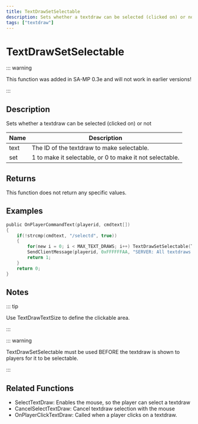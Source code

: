 ```yaml
---
title: TextDrawSetSelectable
description: Sets whether a textdraw can be selected (clicked on) or not.
tags: ["textdraw"]
---
```


# TextDrawSetSelectable

<TagLinks />

::: warning

This function was added in SA-MP 0.3e and will not work in earlier versions!

:::

## Description

Sets whether a textdraw can be selected (clicked on) or not

| Name | Description                                              |
| ---- | -------------------------------------------------------- |
| text | The ID of the textdraw to make selectable.               |
| set  | 1 to make it selectable, or 0 to make it not selectable. |

## Returns

This function does not return any specific values.

## Examples

```c
public OnPlayerCommandText(playerid, cmdtext[])
{
    if(!strcmp(cmdtext, "/selectd", true))
    {
        for(new i = 0; i < MAX_TEXT_DRAWS; i++) TextDrawSetSelectable(Text:i, 1);
        SendClientMessage(playerid, 0xFFFFFFAA, "SERVER: All textdraws can be selected now!");
        return 1;
    }
    return 0;
}
```

## Notes

::: tip

Use TextDrawTextSize to define the clickable area.

:::

::: warning

TextDrawSetSelectable must be used BEFORE the textdraw is shown to players for it to be selectable.

:::

## Related Functions

- SelectTextDraw: Enables the mouse, so the player can select a textdraw
- CancelSelectTextDraw: Cancel textdraw selection with the mouse
- OnPlayerClickTextDraw: Called when a player clicks on a textdraw.
